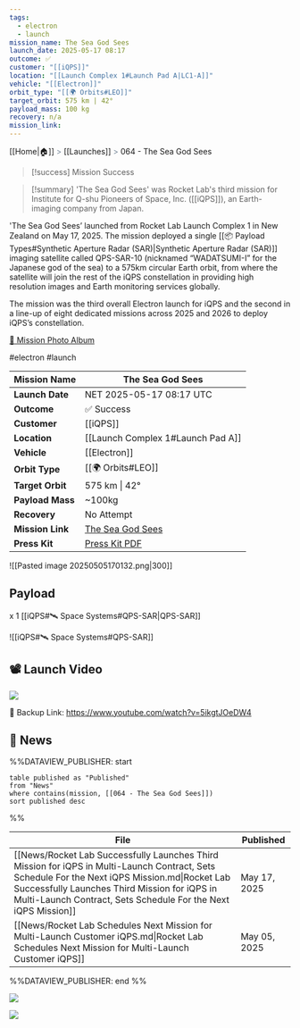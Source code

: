 ```yaml
---
tags:
  - electron
  - launch
mission_name: The Sea God Sees
launch_date: 2025-05-17 08:17
outcome: ✅
customer: "[[iQPS]]"
location: "[[Launch Complex 1#Launch Pad A|LC1-A]]"
vehicle: "[[Electron]]"
orbit_type: "[[🌍 Orbits#LEO]]"
target_orbit: 575 km | 42°
payload_mass: 100 kg
recovery: n/a
mission_link:
---
```

[[Home|🏠]]  <span style="color: LightSlateGray">></span>   <span class="no-hover">[[Launches]]</span>  <span style="color: LightSlateGray">></span>  064 - The Sea God Sees

>[!success] Mission Success

>[!summary]
'The Sea God Sees' was Rocket Lab's third mission for Institute for Q-shu Pioneers of Space, Inc. ([[iQPS]]), an Earth-imaging company from Japan.
>
'The Sea God Sees’ launched from Rocket Lab Launch Complex 1 in New Zealand on May 17, 2025. The mission deployed a single [[📦 Payload Types#Synthetic Aperture Radar (SAR)|Synthetic Aperture Radar (SAR)]] imaging satellite called QPS-SAR-10 (nicknamed “WADATSUMI-I” for the Japanese god of the sea) to a 575km circular Earth orbit, from where the satellite will join the rest of the iQPS constellation in providing high resolution images and Earth monitoring services globally.
>
The mission was the third overall Electron launch for iQPS and the second in a line-up of eight dedicated missions across 2025 and 2026 to deploy iQPS’s constellation. 
>
[📸 Mission Photo Album](https://www.flickr.com/photos/rocketlab/albums/72177720326183963/)


#electron #launch

| **Mission Name** | The Sea God Sees                                                                                 |
| ---------------- | ------------------------------------------------------------------------------------------------ |
| **Launch Date**  | NET 2025-05-17 08:17 UTC                                                                         |
| **Outcome**      | ✅ Success                                                                                        |
| **Customer**     | [[iQPS]]                                                                                         |
| **Location**     | [[Launch Complex 1#Launch Pad A]]                                                                |
| **Vehicle**      | [[Electron]]                                                                                     |
| **Orbit Type**   | [[🌍 Orbits#LEO]]                                                                                |
| **Target Orbit** | 575 km &#124; 42°                                                                                |
| **Payload Mass** | ~100kg                                                                                           |
| **Recovery**     | No Attempt                                                                                       |
| **Mission Link** | [The Sea God Sees](https://www.rocketlabusa.com/missions/missions-launched/the-sea-god-sees/)    |
| **Press Kit**    | [Press Kit PDF](https://rocketlabcorp.com/assets/Uploads/F64-iQPS-Presskit-The-Sea-God-Sees.pdf) |

![[Pasted image 20250505170132.png|300]]

## Payload

x 1 [[iQPS#🛰️ Space Systems#QPS-SAR|QPS-SAR]]

![[iQPS#🛰️ Space Systems#QPS-SAR]]


## 📽️ Launch Video

![](https://www.youtube.com/watch?v=5ikgtJOeDW4)

🔗 Backup Link: https://www.youtube.com/watch?v=5ikgtJOeDW4

## 📰 News

%%DATAVIEW_PUBLISHER: start
```
table published as "Published"
from "News"
where contains(mission, [[064 - The Sea God Sees]])
sort published desc
```
%%

| File                                                                                                                                                                                                                                                             | Published    |
| ---------------------------------------------------------------------------------------------------------------------------------------------------------------------------------------------------------------------------------------------------------------- | ------------ |
| [[News/Rocket Lab Successfully Launches Third Mission for iQPS in Multi-Launch Contract, Sets Schedule For the Next iQPS Mission.md\|Rocket Lab Successfully Launches Third Mission for iQPS in Multi-Launch Contract, Sets Schedule For the Next iQPS Mission]] | May 17, 2025 |
| [[News/Rocket Lab Schedules Next Mission for  Multi-Launch Customer iQPS.md\|Rocket Lab Schedules Next Mission for  Multi-Launch Customer iQPS]]                                                                                                                 | May 05, 2025 |

%%DATAVIEW_PUBLISHER: end %%

![](https://x.com/RocketLab/status/1923654327727763917)


![](https://x.com/RocketLab/status/1919490613164249131)